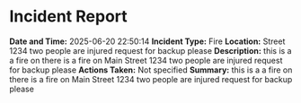# Incident Report
**Date and Time:** 2025-06-20 22:50:14
**Incident Type:** Fire
**Location:** Street 1234 two people are injured request for backup please
**Description:** this is a a fire on there is a fire on Main Street 1234 two people are injured request for backup please
**Actions Taken:** Not specified
**Summary:** this is a a fire on there is a fire on Main Street 1234 two people are injured request for backup please
